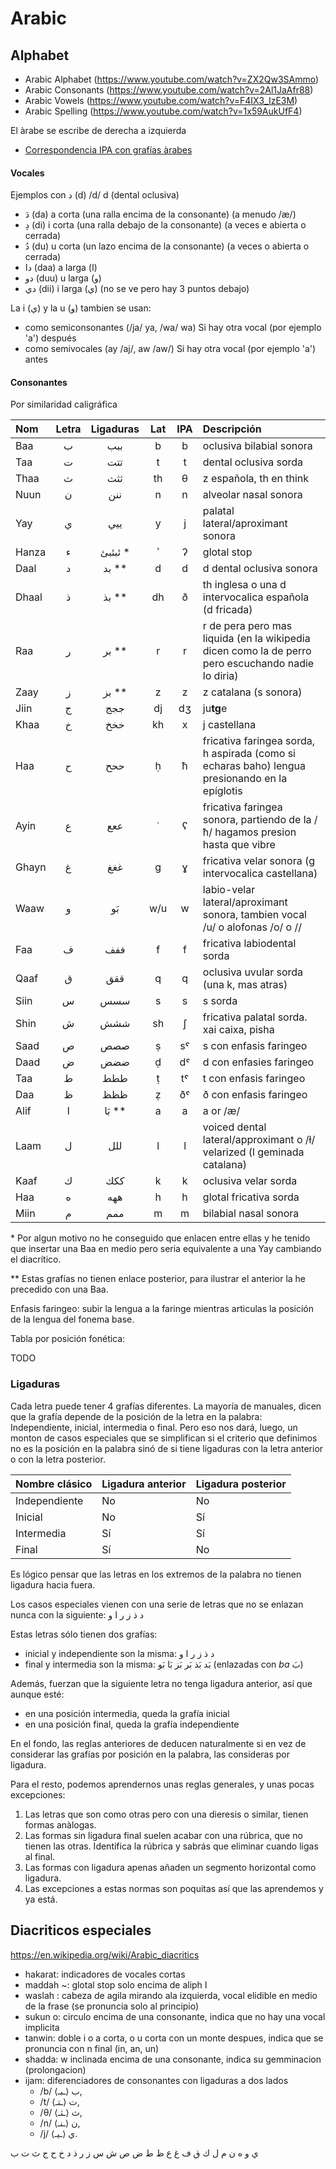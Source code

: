 # Arabic

## Alphabet

- Arabic Alphabet (https://www.youtube.com/watch?v=ZX2Qw3SAmmo)
- Arabic Consonants (https://www.youtube.com/watch?v=2Al1JaAfr88)
- Arabic Vowels (https://www.youtube.com/watch?v=F4IX3_IzE3M)
- Arabic Spelling (https://www.youtube.com/watch?v=1x59AukUfF4)

El àrabe se escribe de derecha a izquierda


- [Correspondencia IPA con grafías àrabes](https://en.wikipedia.org/wiki/Help:IPA/Arabic)


#### Vocales

Ejemplos con د (d) /d/ d (dental oclusiva)


- دَ (da) a corta (una ralla encima de la consonante) (a menudo /æ/)
- دِ (di) i corta (una ralla debajo de la consonante) (a veces e abierta o cerrada)
- دُ (du) u corta (un lazo encima de la consonante) (a veces o abierta o cerrada)
- دا (daa) a larga (ا)
- دو (duu) u larga (و)
- دي (dii) i larga (ي) (no se ve pero hay 3 puntos debajo)

La i (ي) y la u (و) tambien se usan:

- como semiconsonantes (/ja/ ya, /wa/ wa) Si hay otra vocal (por ejemplo 'a') después
- como semivocales (ay /aj/, aw /aw/) Si hay otra vocal (por ejemplo 'a') antes


#### Consonantes

Por similaridad caligráfica

|Nom | Letra | Ligaduras | Lat | IPA | Descripción          |
|:---|:-----:|:-----:|:------------:|:---:|:---------------------|
| Baa  | ب | ببب | b   | b | oclusiva bilabial sonora
| Taa  | ت | تتت | t   | t | dental oclusiva sorda
| Thaa | ث | ثثث | th  |  θ | z española, th en think
| Nuun | ن | ننن | n  | n | alveolar nasal sonora
| Yay  | ﻱ | ييي  | y  | j | palatal lateral/aproximant sonora
| Hanza| ء | ئبئبئ * | ʾ  | ʔ | glotal stop
| Daal | د | بد ** | d   | d | d dental oclusiva sonora
| Dhaal| ذ | بذ ** | dh  | ð | th inglesa o una d intervocalica española (d fricada)
| Raa  | ر | بر ** | r   | r | r de pera pero mas liquida (en la wikipedia dicen como la de perro pero escuchando nadie lo diria)
| Zaay | ز | بز ** | z   | z | z catalana (s sonora)
| Jiin | ج | ججج | dj  | dʒ | ju**tg**e
| Khaa | خ | خخخ | kh  | x  | j castellana
| Haa  | ح | ححح | ḥ   | ħ | fricativa faringea sorda, h aspirada (como si echaras baho) lengua presionando en la epíglotis
| Ayin | ع | ععع | ʿ   | ʕ | fricativa faringea sonora, partiendo de la /ħ/ hagamos presion hasta que vibre
| Ghayn| غ | غغغ | g   | ɣ | fricativa velar sonora (g intervocalica castellana)
| Waaw | ﻭ | بَو | w/u  | w | labio-velar lateral/aproximant sonora, tambien vocal /u/ o alofonas /o/ o //
| Faa  | ف | ففف | f   | f | fricativa labiodental sorda
| Qaaf | ق | ققق | q   | q | oclusiva uvular sorda (una k, mas atras)
| Siin | س | سسس | s   | s | s sorda
| Shin | ش | ششش | sh  | ʃ | fricativa palatal sorda. xai caixa, pisha
| Saad | ص | صصص | ṣ   | sˤ | s con enfasis faringeo
| Daad | ض | ضضض | ḍ  | dˤ  |  d con  enfasies faringeo
| Taa  | ط | ططط | ṭ  | tˤ | t con enfasis faringeo
| Daa  | ظ | ظظظ | ẓ  | ðˤ | ð con enfasis faringeo
| Alif | ﺍ | بَا ** | a | a | a or /æ/
| Laam | ل | للل | l  | l | voiced dental lateral/approximant o /ɫ/ velarized (l geminada catalana)
| Kaaf | ك | ككك | k  | k | oclusiva velar sorda
| Haa  | ه | ههه | h  | h | glotal fricativa sorda
| Miin | م | ممم | m  | m | bilabial nasal sonora

\* Por algun motivo no he conseguido que enlacen entre ellas y he tenido que insertar una Baa en medio pero seria equivalente a una Yay cambiando el diacrítico.

\*\* Estas grafías no tienen enlace posterior, para ilustrar el anterior la he precedido con una Baa.


Enfasis faringeo: subir la lengua a la faringe mientras articulas la posición de la lengua del fonema base.

Tabla por posición fonética:

TODO



### Ligaduras

Cada letra puede tener 4 grafías diferentes.
La mayoría de manuales, dicen que la grafía depende de la posición de la letra en la palabra:
Independiente, inicial, intermedia o final.
Pero eso nos dará, luego, un monton de casos especiales
que se simplifican si el criterio que definimos no es la posición en la palabra
sinó de si tiene ligaduras con la letra anterior o con la letra posterior.

Nombre clásico  | Ligadura anterior | Ligadura posterior |
---------|-------------------|--------------------|
Independiente| No | No |
Inicial | No | Sí |
Intermedia | Sí | Sí |
Final | Sí | No |

Es lógico pensar que las letras en los extremos de la palabra
no tienen ligadura hacia fuera.

Los casos especiales vienen con una serie de letras que no se
enlazan nunca con la siguiente: ﺩ ﺫ ﺯ ﺭ ﺍ ﻭ

Estas letras sólo tienen dos grafías:

- inicial y independiente son la misma: ﺩ ﺫ ﺯ ﺭ ﺍ ﻭ
- final y intermedia son la misma: بَد  بَذ  بَر  بَز  بَا  بَو (enlazadas con _ba_ بَ)

Además, fuerzan que la siguiente letra no tenga ligadura anterior,
así que aunque esté:

- en una posición intermedia, queda la grafía inicial
- en una posición final, queda la grafía independiente

En el fondo, las reglas anteriores de deducen naturalmente
si en vez de considerar las grafías por posición en la palabra,
las consideras por ligadura.

Para el resto, podemos aprendernos unas reglas generales, y unas pocas excepciones:

1. Las letras que son como otras pero con una dieresis o similar, tienen formas anàlogas.
2. Las formas sin ligadura final suelen acabar con una rúbrica, que no tienen las otras. Identifica la rúbrica y sabrás que eliminar cuando ligas al final.
3. Las formas con ligadura apenas añaden un segmento horizontal como ligadura.
4. Las excepciones a estas normas son poquitas así que las aprendemos y ya está.


## Diacriticos especiales

https://en.wikipedia.org/wiki/Arabic_diacritics

- hakarat: indicadores de vocales cortas
- maddah ~: glotal stop solo encima de aliph ﺍ
- waslah  : cabeza de agila mirando ala izquierda, vocal elidible en medio de la frase (se pronuncia solo al principio)
- sukun o: circulo encima de una consonante, indica que no hay una vocal implicita
- tanwin: doble i o a corta, o u corta con un monte despues, indica que se pronuncia con n final (in, an, un)
- shadda: w inclinada encima de una consonante, indica su gemminacion (prolongacion)
- ijam: diferenciadores de consonantes con ligaduras a dos lados
	- /b/ ⟨ـبـ⟩ ب,
	- /t/ ⟨ـتـ⟩ ت,
	- /θ/ ⟨ـثـ⟩ ث,
	- /n/ ⟨ـنـ⟩ ن,
	- /j/ ⟨ـيـ⟩ ي.



ي و ه ن م ل ك ق ف غ ع ظ ط ض ص ش س ز ر ذ د خ ح ج ث ت ب  




